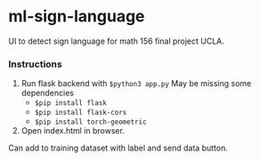 # ml-sign-language
UI to detect sign language for math 156 final project UCLA. 

### Instructions
1. Run flask backend with `$python3 app.py`
May be missing some dependencies
   - `$pip install flask`
   - `$pip install flask-cors`
   - `$pip install torch-geometric`
3. Open index.html in browser.

Can add to training dataset with label and send data button. 

